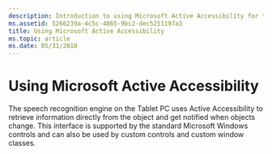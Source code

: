 ```yaml
---
description: Introduction to using Microsoft Active Accessibility for the Tablet PC.
ms.assetid: 5266239a-4c5c-4865-9bc2-dec5251197a3
title: Using Microsoft Active Accessibility
ms.topic: article
ms.date: 05/31/2018
---
```


# Using Microsoft Active Accessibility

The speech recognition engine on the Tablet PC uses Active Accessibility to retrieve information directly from the object and get notified when objects change. This interface is supported by the standard Microsoft Windows controls and can also be used by custom controls and custom window classes.

 

 



